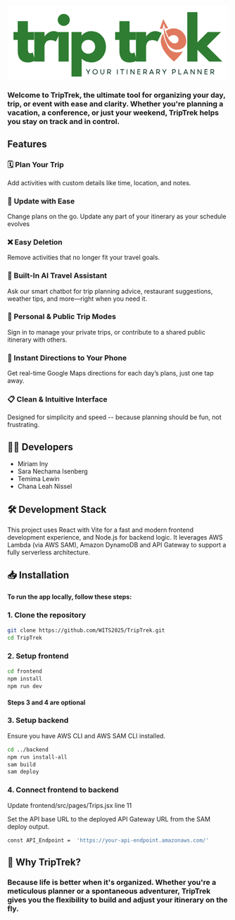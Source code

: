 ![Trip Trek -- Your Itinerary Planner](frontend/src/assets/TripTrekLogo.png) 

### Welcome to **TripTrek**, the ultimate tool for organizing your day, trip, or event with ease and clarity. Whether you're planning a vacation, a conference, or just your weekend, **TripTrek** helps you stay on track and in control.


## **Features**

### 🗓️ **Plan Your Trip**
Add activities with custom details like time, location, and notes.

### 🔄 **Update with Ease**
Change plans on the go. Update any part of your itinerary as your schedule evolves

### ❌ **Easy Deletion**
Remove activities that no longer fit your travel goals.

### 🤖 Built-In AI Travel Assistant
Ask our smart chatbot for trip planning advice, restaurant suggestions, weather tips, and more—right when you need it.

### 🔐 Personal & Public Trip Modes
Sign in to manage your private trips, or contribute to a shared public itinerary with others.

### 📍 Instant Directions to Your Phone
Get real-time Google Maps directions for each day’s plans, just one tap away.

### 📋 **Clean & Intuitive Interface**
Designed for simplicity and speed -- because planning should be fun, not frustrating.

## 👩‍💻 **Developers**
- Miriam Iny
- Sara Nechama Isenberg
- Temima Lewin
- Chana Leah Nissel

## 🛠️ **Development Stack**
This project uses React with Vite for a fast and modern frontend development experience, and Node.js for backend logic. It leverages AWS Lambda (via AWS SAM), Amazon DynamoDB and API Gateway to support a fully serverless architecture.

## 📥 **Installation**

#### To run the app locally, follow these steps:

### 1. Clone the repository
   ```bash
   git clone https://github.com/WITS2025/TripTrek.git
   cd TripTrek
   ```

### 2. Setup frontend
   ```bash
   cd frontend
   npm install
   npm run dev
   ```
#### Steps 3 and 4 are optional

### 3. Setup backend
   
   Ensure you have AWS CLI and AWS SAM CLI installed.
   ```bash
   cd ../backend
   npm run install-all
   sam build
   sam deploy
   ```
### 4. Connect frontend to backend
   
   Update frontend/src/pages/Trips.jsx line 11 
   
   Set the API base URL to the deployed API Gateway URL from the SAM deploy output.
   ```bash
   const API_Endpoint =  'https://your-api-endpoint.amazonaws.com/'
   ```
## 📌 **Why TripTrek?**
### Because life is better when it's organized. Whether you're a meticulous planner or a spontaneous adventurer, **TripTrek** gives you the flexibility to build and adjust your itinerary on the fly.

